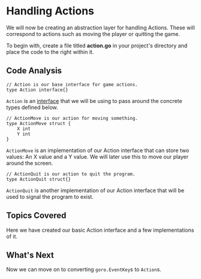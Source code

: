 # Handling Actions
We will now be creating an abstraction layer for handling Actions. These will correspond to actions such as moving the player or quitting the game.

To begin with, create a file titled **action.go** in your project's directory and place the code to the right within it.

## Code Analysis
```
// Action is our base interface for game actions.
type Action interface{}
```
`Action` is an [interface](https://tour.golang.org/methods/9) that we will be using to pass around the concrete types defined below.

```
// ActionMove is our action for moving something.
type ActionMove struct {
	X int
	Y int
}
```
`ActionMove` is an implementation of our Action interface that can store two values: An X value and a Y value. We will later use this to move our player around the screen.

```
// ActionQuit is our action to quit the program.
type ActionQuit struct{}
```
`ActionQuit` is another implementation of our Action interface that will be used to signal the program to exist.

## Topics Covered
Here we have created our basic Action interface and a few implementations of it.

## What's Next
Now we can move on to converting `goro.EventKey`s to `Action`s.
